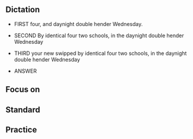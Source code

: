 ## Dictation
- FIRST
four, and daynight double hender Wednesday.

- SECOND
By identical four two schools, in the daynight double hender Wednesday

- THIRD
your new swipped by identical four two schools, in the daynight double hender Wednesday

- ANSWER 



## Focus on


## Standard

## Practice
